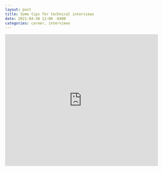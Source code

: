 ```yaml
---
layout: post
title: Some tips for technical interviews
date: 2021-04-30 12:00 -0400
categories: career, interviews
---
```

<iframe src="https://www.linkedin.com/embed/feed/update/urn:li:share:6798662703675273216" height="434" width="504" frameborder="0" allowfullscreen="" title="Embedded post"></iframe>

